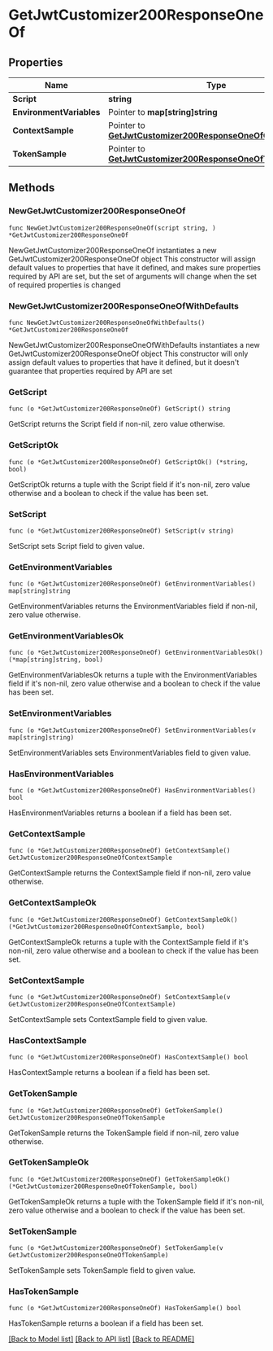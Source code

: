 # GetJwtCustomizer200ResponseOneOf

## Properties

Name | Type | Description | Notes
------------ | ------------- | ------------- | -------------
**Script** | **string** |  | 
**EnvironmentVariables** | Pointer to **map[string]string** |  | [optional] 
**ContextSample** | Pointer to [**GetJwtCustomizer200ResponseOneOfContextSample**](GetJwtCustomizer200ResponseOneOfContextSample.md) |  | [optional] 
**TokenSample** | Pointer to [**GetJwtCustomizer200ResponseOneOfTokenSample**](GetJwtCustomizer200ResponseOneOfTokenSample.md) |  | [optional] 

## Methods

### NewGetJwtCustomizer200ResponseOneOf

`func NewGetJwtCustomizer200ResponseOneOf(script string, ) *GetJwtCustomizer200ResponseOneOf`

NewGetJwtCustomizer200ResponseOneOf instantiates a new GetJwtCustomizer200ResponseOneOf object
This constructor will assign default values to properties that have it defined,
and makes sure properties required by API are set, but the set of arguments
will change when the set of required properties is changed

### NewGetJwtCustomizer200ResponseOneOfWithDefaults

`func NewGetJwtCustomizer200ResponseOneOfWithDefaults() *GetJwtCustomizer200ResponseOneOf`

NewGetJwtCustomizer200ResponseOneOfWithDefaults instantiates a new GetJwtCustomizer200ResponseOneOf object
This constructor will only assign default values to properties that have it defined,
but it doesn't guarantee that properties required by API are set

### GetScript

`func (o *GetJwtCustomizer200ResponseOneOf) GetScript() string`

GetScript returns the Script field if non-nil, zero value otherwise.

### GetScriptOk

`func (o *GetJwtCustomizer200ResponseOneOf) GetScriptOk() (*string, bool)`

GetScriptOk returns a tuple with the Script field if it's non-nil, zero value otherwise
and a boolean to check if the value has been set.

### SetScript

`func (o *GetJwtCustomizer200ResponseOneOf) SetScript(v string)`

SetScript sets Script field to given value.


### GetEnvironmentVariables

`func (o *GetJwtCustomizer200ResponseOneOf) GetEnvironmentVariables() map[string]string`

GetEnvironmentVariables returns the EnvironmentVariables field if non-nil, zero value otherwise.

### GetEnvironmentVariablesOk

`func (o *GetJwtCustomizer200ResponseOneOf) GetEnvironmentVariablesOk() (*map[string]string, bool)`

GetEnvironmentVariablesOk returns a tuple with the EnvironmentVariables field if it's non-nil, zero value otherwise
and a boolean to check if the value has been set.

### SetEnvironmentVariables

`func (o *GetJwtCustomizer200ResponseOneOf) SetEnvironmentVariables(v map[string]string)`

SetEnvironmentVariables sets EnvironmentVariables field to given value.

### HasEnvironmentVariables

`func (o *GetJwtCustomizer200ResponseOneOf) HasEnvironmentVariables() bool`

HasEnvironmentVariables returns a boolean if a field has been set.

### GetContextSample

`func (o *GetJwtCustomizer200ResponseOneOf) GetContextSample() GetJwtCustomizer200ResponseOneOfContextSample`

GetContextSample returns the ContextSample field if non-nil, zero value otherwise.

### GetContextSampleOk

`func (o *GetJwtCustomizer200ResponseOneOf) GetContextSampleOk() (*GetJwtCustomizer200ResponseOneOfContextSample, bool)`

GetContextSampleOk returns a tuple with the ContextSample field if it's non-nil, zero value otherwise
and a boolean to check if the value has been set.

### SetContextSample

`func (o *GetJwtCustomizer200ResponseOneOf) SetContextSample(v GetJwtCustomizer200ResponseOneOfContextSample)`

SetContextSample sets ContextSample field to given value.

### HasContextSample

`func (o *GetJwtCustomizer200ResponseOneOf) HasContextSample() bool`

HasContextSample returns a boolean if a field has been set.

### GetTokenSample

`func (o *GetJwtCustomizer200ResponseOneOf) GetTokenSample() GetJwtCustomizer200ResponseOneOfTokenSample`

GetTokenSample returns the TokenSample field if non-nil, zero value otherwise.

### GetTokenSampleOk

`func (o *GetJwtCustomizer200ResponseOneOf) GetTokenSampleOk() (*GetJwtCustomizer200ResponseOneOfTokenSample, bool)`

GetTokenSampleOk returns a tuple with the TokenSample field if it's non-nil, zero value otherwise
and a boolean to check if the value has been set.

### SetTokenSample

`func (o *GetJwtCustomizer200ResponseOneOf) SetTokenSample(v GetJwtCustomizer200ResponseOneOfTokenSample)`

SetTokenSample sets TokenSample field to given value.

### HasTokenSample

`func (o *GetJwtCustomizer200ResponseOneOf) HasTokenSample() bool`

HasTokenSample returns a boolean if a field has been set.


[[Back to Model list]](../README.md#documentation-for-models) [[Back to API list]](../README.md#documentation-for-api-endpoints) [[Back to README]](../README.md)


